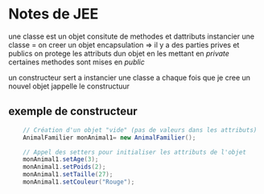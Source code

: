 # Notes de JEE

une classe est un objet consitute de methodes et dattributs
instancier une classe = on creer un objet
encapsulation => il y a des parties prives et publics
on protege les attributs dun objet en les mettant en _private_
certaines methodes sont mises en _public_

un constructeur sert a instancier une classe
a chaque fois que je cree un nouvel objet jappelle le constructuur

## exemple de constructeur

```java
	// Création d'un objet "vide" (pas de valeurs dans les attributs)
	AnimalFamilier monAnimal1= new AnimalFamilier();

	// Appel des setters pour initialiser les attributs de l'objet
	monAnimal1.setAge(3);
	monAnimal1.setPoids(2);
	monAnimal1.setTaille(27);
	monAnimal1.setCouleur("Rouge");
```
